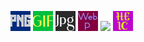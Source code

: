 ![](./img/a.png)
![](./img/a.gif)
![](./img/a.jpg)
![](./img/a.webp)
![](./img/a.avif)
![](./img/a.heic)


